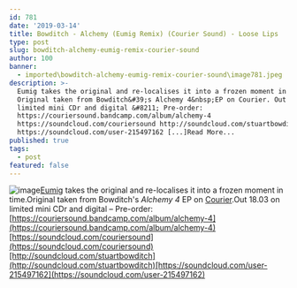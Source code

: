 ```yaml
---
id: 781
date: '2019-03-14'
title: Bowditch - Alchemy (Eumig Remix) (Courier Sound) - Loose Lips
type: post
slug: bowditch-alchemy-eumig-remix-courier-sound
author: 100
banner:
  - imported\bowditch-alchemy-eumig-remix-courier-sound\image781.jpeg
description: >-
  Eumig takes the original and re-localises it into a frozen moment in time.
  Original taken from Bowditch&#39;s Alchemy 4&nbsp;EP on Courier. Out 18.03 on
  limited mini CDr and digital &#8211; Pre-order:
  https://couriersound.bandcamp.com/album/alchemy-4
  https://soundcloud.com/couriersound http://soundcloud.com/stuartbowditch
  https://soundcloud.com/user-215497162 [...]Read More...
published: true
tags:
  - post
featured: false
---
```

![image](../imported\bowditch-alchemy-eumig-remix-courier-sound\image781.jpeg)[Eumig](https://www.discogs.com/artist/4923841-Eumig) takes the original and re-localises it into a frozen moment in time.Original taken from Bowditch's _Alchemy 4_ EP on [Courier](https://couriersound.bandcamp.com/).Out 18.03 on limited mini CDr and digital – Pre-order: [https://couriersound.bandcamp.com/album/alchemy-4](https://couriersound.bandcamp.com/album/alchemy-4)[https://soundcloud.com/couriersound](https://soundcloud.com/couriersound)[http://soundcloud.com/stuartbowditch](http://soundcloud.com/stuartbowditch)[https://soundcloud.com/user-215497162](https://soundcloud.com/user-215497162)